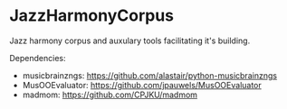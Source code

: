 # JazzHarmonyCorpus
Jazz harmony corpus and auxulary tools facilitating it's building.

Dependencies:
   * musicbrainzngs: https://github.com/alastair/python-musicbrainzngs
   * MusOOEvaluator: https://github.com/jpauwels/MusOOEvaluator
   * madmom: https://github.com/CPJKU/madmom
